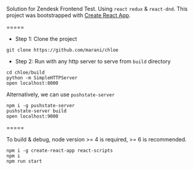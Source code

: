 

Solution for Zendesk Frontend Test. Using `react` `redux` & `react-dnd`.
This project was bootstrapped with [Create React App](https://github.com/facebookincubator/create-react-app).

=====

- Step 1: Clone the project

```
git clone https://github.com/marani/chloe
```

- Step 2: Run with any http server to serve from `build` directory

```
cd chloe/build
python -m SimpleHTTPServer
open localhost:8000
```

Alternatively, we  can use `pushstate-server`

```
npm i -g pushstate-server
pushstate-server build
open localhost:9000
```

=====

To build & debug, node version >= 4 is required, >= 6 is recommended.
```
npm i -g create-react-app react-scripts
npm i
npm run start
```
